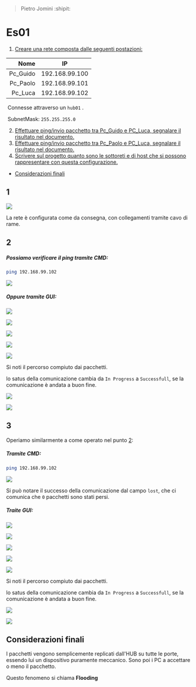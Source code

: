 > Pietro Jomini :shipit:

# Es01

1. [Creare una rete composta dalle seguenti postazioni:](#1)

|     Nome | IP             |
| -------: | -------------- |
| Pc_Guido | 192.168.99.100 |
| Pc_Paolo | 192.168.99.101 |
|  Pc_Luca | 192.168.99.102 |

​	Connesse attraverso un `hub01` .

​	SubnetMask: `255.255.255.0`

2. [Effettuare ping/invio pacchetto tra Pc_Guido e PC_Luca, segnalare il risultato nel documento.](#2)
1. [Effettuare ping/invio pacchetto tra Pc_Paolo e PC_Luca, segnalare il risultato nel documento.](#3)
2. [Scrivere sul progetto quanto sono le sottoreti e di host che si possono rappresentare con questa configurazione.](#4)

+ [Considerazioni finali](#Considerazioni-finali)



## 1

![](/home/pietrojomini/Documents/Scuola/19-20/Sistemi/Laboratorio/Es01/imgs/Rete.png)

La rete è configurata come da consegna, con collegamenti tramite cavo di rame.



## 2

##### Possiamo verificare il **ping** tramite CMD:

``` bash
ping 192.168.99.102
```

![](/home/pietrojomini/Documents/Scuola/19-20/Sistemi/Laboratorio/Es01/imgs/guido-luca.png)

 

##### Oppure tramite GUI:

![](/home/pietrojomini/Documents/Scuola/19-20/Sistemi/Laboratorio/Es01/imgs/guido-luca-1.png)

![](/home/pietrojomini/Documents/Scuola/19-20/Sistemi/Laboratorio/Es01/imgs/guido-luca-2.png)

![](/home/pietrojomini/Documents/Scuola/19-20/Sistemi/Laboratorio/Es01/imgs/guido-luca-3.png)

![](/home/pietrojomini/Documents/Scuola/19-20/Sistemi/Laboratorio/Es01/imgs/guido-luca-4.png)

![](/home/pietrojomini/Documents/Scuola/19-20/Sistemi/Laboratorio/Es01/imgs/guido-luca-5.png)

Si noti il percorso compiuto dai pacchetti.

lo satus della comunicazione cambia da `In Progress` a `Successfull`, se la comunicazione è andata a buon fine.

![](/home/pietrojomini/Documents/Scuola/19-20/Sistemi/Laboratorio/Es01/imgs/guido-luca-progress.png)

![](/home/pietrojomini/Documents/Scuola/19-20/Sistemi/Laboratorio/Es01/imgs/guido-luca-success.png)



## 3

Operiamo similarmente a come operato nel punto [2](#2):

##### Tramite CMD:

``` bash
ping 192.168.99.102
```

![](/home/pietrojomini/Documents/Scuola/19-20/Sistemi/Laboratorio/Es01/imgs/paolo-luca.png)

Si può notare il successo della comunicazione dal campo `lost`, che ci comunica che `0` pacchetti sono stati persi. 

##### Traite GUI:

![](/home/pietrojomini/Documents/Scuola/19-20/Sistemi/Laboratorio/Es01/imgs/paolo-luca-1.png)

![](/home/pietrojomini/Documents/Scuola/19-20/Sistemi/Laboratorio/Es01/imgs/paolo-luca-2.png)

![](/home/pietrojomini/Documents/Scuola/19-20/Sistemi/Laboratorio/Es01/imgs/paolo-luca-3.png)

![](/home/pietrojomini/Documents/Scuola/19-20/Sistemi/Laboratorio/Es01/imgs/paolo-luca-4.png)

![](/home/pietrojomini/Documents/Scuola/19-20/Sistemi/Laboratorio/Es01/imgs/paolo-luca-5.png)

Si noti il percorso compiuto dai pacchetti.

lo satus della comunicazione cambia da `In Progress` a `Successfull`, se la comunicazione è andata a buon fine.

![](/home/pietrojomini/Documents/Scuola/19-20/Sistemi/Laboratorio/Es01/imgs/paolo-luca-progress.png)

![](/home/pietrojomini/Documents/Scuola/19-20/Sistemi/Laboratorio/Es01/imgs/paolo-luca-success.png)



## Considerazioni finali

I pacchetti vengono semplicemente replicati dall'HUB su tutte le porte, essendo lui un dispositivo puramente meccanico. Sono poi i PC a accettare o meno il pacchetto.

Questo fenomeno si chiama **Flooding**


